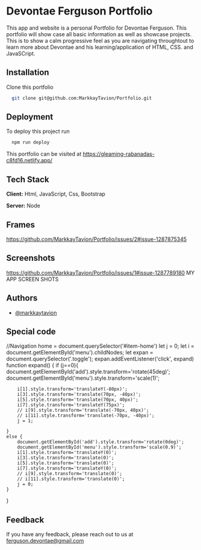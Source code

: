 
# Devontae Ferguson Portfolio

This app and website is a personal Portfolio for Devontae Ferguson. This portfolio will show case all basic information as well as showcase projects.
This is to show a calm progressive feel as you are navigating throughtout to learn more about Devontae and his learning/application of HTML, CSS. and JavaSCript.




## Installation

Clone this portfolio

```bash
  git clone git@github.com:MarkkayTavion/Portfolio.git

```
    
## Deployment

To deploy this project run

```bash
  npm run deploy
```

This portfolio can be visited at https://gleaming-rabanadas-c8fd16.netlify.app/
## Tech Stack

**Client:** Html, JavaScript, Css, Bootstrap 

**Server:** Node

## Frames

https://github.com/MarkkayTavion/Portfolio/issues/2#issue-1287875345

## Screenshots
https://github.com/MarkkayTavion/Portfolio/issues/1#issue-1287789180
MY APP SCREEN SHOTS
## Authors

- [@markkaytavion](https://github.com/MarkkayTavion)

## Special code
//Navigation
home = document.querySelector('#item-home')
let j = 0;
let i = document.getElementById('menu').childNodes;
let expan = document.querySelector('.toggle');
expan.addEventListener('click', expand)
function expand() {
    if (j==0){
        document.getElementById('add').style.transform='rotate(45deg)';
        document.getElementById('menu').style.transform='scale(1)';

        i[1].style.transform='translateY(-80px)';
        i[3].style.transform='translate(70px, -40px)';
        i[5].style.transform='translate(70px, 40px)';
        i[7].style.transform='translateY(75px)';
        // i[9].style.transform='translate(-70px, 40px)';
        // i[11].style.transform='translate(-70px, -40px)';
        j = 1;

    }
    else {
        document.getElementById('add').style.transform='rotate(0deg)';
        document.getElementById('menu').style.transform='scale(0.9)';
        i[1].style.transform='translateY(0)';
        i[3].style.transform='translate(0)';
        i[5].style.transform='translate(0)';
        i[7].style.transform='translateY(0)';
        // i[9].style.transform='translate(0)';
        // i[11].style.transform='translate(0)';
        j = 0;
    }
}


## Feedback

If you have any feedback, please reach out to us at ferguson.devontae@gmail.com


